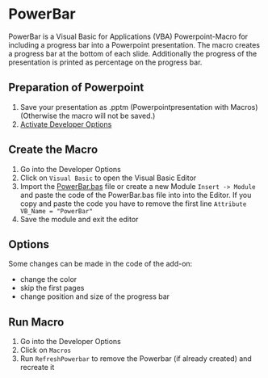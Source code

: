 # PowerBar
PowerBar is a Visual Basic for Applications (VBA) Powerpoint-Macro for including a progress bar into a Powerpoint presentation.
The macro creates a progress bar at the bottom of each slide. Additionally the progress of the presentation is printed as percentage on the progress bar.

## Preparation of Powerpoint

1. Save your presentation as .pptm (Powerpointpresentation with Macros) (Otherwise the macro will not be saved.)
2. [Activate Developer Options](https://support.office.com/en-us/article/Show-the-Developer-tab-e1192344-5e56-4d45-931b-e5fd9bea2d45#ID0EAABAAA=2016,_2013,_2010)

## Create the Macro
1. Go into the Developer Options
2. Click on ``Visual Basic`` to open the Visual Basic Editor
3. Import the [PowerBar.bas](PowerBar.bas) file or create a new Module ``Insert -> Module`` and paste the code of the PowerBar.bas file into into the Editor. If you copy and paste the code you have to remove the first line ``Attribute VB_Name = "PowerBar"``
4. Save the module and exit the editor


## Options
Some changes can be made in the code of the add-on:
- change the color
- skip the first pages
- change position and size of the progress bar

## Run Macro
1. Go into the Developer Options
2. Click on ``Macros``
3. Run ``RefreshPowerbar`` to remove the Powerbar (if already created) and recreate it
